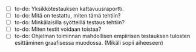 - [ ] to-do: Yksikkötestauksen kattavuusraportti.
- [ ] to-do: Mitä on testattu, miten tämä tehtiin?
- [ ] to-do: Minkälaisilla syötteillä testaus tehtiin?
- [ ] to-do: Miten testit voidaan toistaa?
- [ ] to-do: Ohjelman toiminnan mahdollisen empiirisen testauksen tulosten esittäminen graafisessa muodossa. (Mikäli sopii aiheeseen)